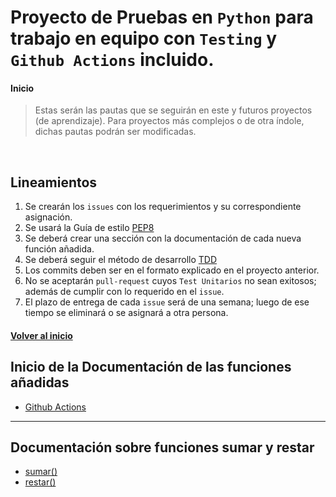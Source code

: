 #  Proyecto de Pruebas en `Python` para trabajo en equipo con `Testing` y `Github Actions` incluido.

<a name="#inicio"></a>
#### Inicio

> Estas serán las pautas que se seguirán en este y futuros proyectos (de aprendizaje). Para proyectos más complejos o de otra índole, dichas pautas podrán ser modificadas.
<br />

## Lineamientos

1. Se crearán los `issues` con los requerimientos y su correspondiente asignación.
2. Se usará la Guía de estilo [PEP8](https://www.python.org/dev/peps/pep-0008/)
3. Se deberá crear una sección con la documentación de cada nueva función añadida.
4. Se deberá seguir el método de desarrollo [TDD](https://es.wikipedia.org/wiki/Desarrollo_guiado_por_pruebas)
5. Los commits deben ser en el formato explicado en el proyecto anterior.
6. No se aceptarán `pull-request` cuyos `Test Unitarios` no sean exitosos; además de cumplir con lo requerido en el `issue`.
7. El plazo de entrega de cada `issue` será de una semana; luego de ese tiempo se eliminará o se asignará a otra persona.

#### [Volver al inicio](#inicio)

<a name="#inicio-doc"></a>
## Inicio de la Documentación de las funciones añadidas

- [Github Actions](docs/github-actions.md)

-----

## Documentación sobre funciones sumar y restar

- [sumar()](docs/sumar.md)
- [restar()](docs/restar.md)